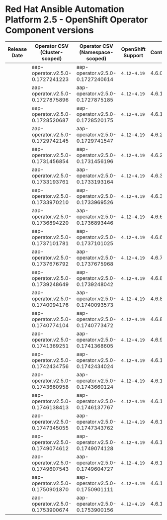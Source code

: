 # Red Hat Ansible Automation Platform 2.5 - OpenShift Operator Component versions

| Release Date | Operator CSV (Cluster-scoped) | Operator CSV (Namespace-scoped) | OpenShift Support | Controller | EDA | Hub | Lightspeed | Receptor | Release Notes | Notes |
| ----- | ----- | ----- | ----- | ----- | ----- | ----- | ----- | ----- | ----- | ----- |
| | aap-operator.v2.5.0-0.1727241223 | aap-operator.v2.5.0-0.1727240614 | `4.12`-`4.19` | 4.6.0 | | | | 1.4.8 | | |
| | aap-operator.v2.5.0-0.1727875896 | aap-operator.v2.5.0-0.1727875185 | `4.12`-`4.19` | 4.6.1 | | | | 1.4.8 | | |
| | aap-operator.v2.5.0-0.1728520687 | aap-operator.v2.5.0-0.1728520175 | `4.12`-`4.19` | 4.6.1 | | | | 1.4.8 | | |
| | aap-operator.v2.5.0-0.1729742145 | aap-operator.v2.5.0-0.1729741547 | `4.12`-`4.19` | 4.6.2 | | | | 1.4.9 | | |
| | aap-operator.v2.5.0-0.1731456854 | aap-operator.v2.5.0-0.1731456196 | `4.12`-`4.19` | 4.6.2 | | | | 1.4.9 | | |
| | aap-operator.v2.5.0-0.1733193761 | aap-operator.v2.5.0-0.1733193164 | `4.12`-`4.19` | 4.6.3 | | | | 1.5.1 | | |
| | aap-operator.v2.5.0-0.1733970210 | aap-operator.v2.5.0-0.1733969526 | `4.12`-`4.19` | 4.6.3 | | | | 1.5.1 | | |
| | aap-operator.v2.5.0-0.1736894220 | aap-operator.v2.5.0-0.1736893446 | `4.12`-`4.19` | 4.6.6 | | | | 1.5.1 | | |
| | aap-operator.v2.5.0-0.1737101781 | aap-operator.v2.5.0-0.1737101025 | `4.12`-`4.19` | 4.6.6 | | | | 1.5.1 | | |
| | aap-operator.v2.5.0-0.1737676792 | aap-operator.v2.5.0-0.1737675968 | `4.12`-`4.19` | 4.6.7 | | | | 1.5.1 | | |
| | aap-operator.v2.5.0-0.1739248649 | aap-operator.v2.5.0-0.1739248042 | `4.12`-`4.19` | 4.6.8 | | | | 1.5.1 | | |
| | aap-operator.v2.5.0-0.1740094176 | aap-operator.v2.5.0-0.1740093573 | `4.12`-`4.19` | 4.6.8 | | | | 1.5.1 | | |
| | aap-operator.v2.5.0-0.1740774104 | aap-operator.v2.5.0-0.1740773472 | `4.12`-`4.19` | 4.6.8 | | | | 1.5.1 | | |
| | aap-operator.v2.5.0-0.1741369251 | aap-operator.v2.5.0-0.1741368605 | `4.12`-`4.19` | 4.6.9 | | | | 1.5.3 | | |
| | aap-operator.v2.5.0-0.1742434756 | aap-operator.v2.5.0-0.1742434024 | `4.12`-`4.19` | 4.6.10 | | | | 1.5.3 | | |
| | aap-operator.v2.5.0-0.1743660958 | aap-operator.v2.5.0-0.1743660124 | `4.12`-`4.19` | 4.6.11 | | | | 1.5.3 | | |
| | aap-operator.v2.5.0-0.1746138413 | aap-operator.v2.5.0-0.1746137767 | `4.12`-`4.19` | 4.6.12 | | | | 1.5.5 | | |
| | aap-operator.v2.5.0-0.1747345055 | aap-operator.v2.5.0-0.1747343762 | `4.12`-`4.19` | 4.6.13 | | | | 1.5.5 | | |
| | aap-operator.v2.5.0-0.1749074612 | aap-operator.v2.5.0-0.1749074128 | `4.12`-`4.19` | 4.6.14 | | | | 1.5.5 | | |
| | aap-operator.v2.5.0-0.1749607543 | aap-operator.v2.5.0-0.1749604727 | `4.12`-`4.19` | 4.6.15 | | | | 1.5.5 | | |
| | aap-operator.v2.5.0-0.1750901870 | aap-operator.v2.5.0-0.1750901111 | `4.12`-`4.19` | 4.6.16 | | | | 1.5.7 | | |
| | aap-operator.v2.5.0-0.1753900674 | aap-operator.v2.5.0-0.1753900156 | `4.12`-`4.19` | 4.6.18 | | | | 1.5.7 | | |
